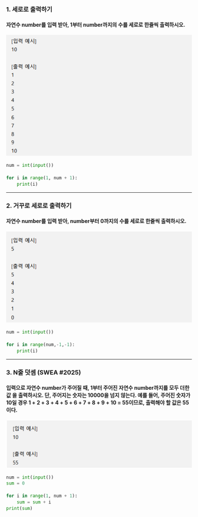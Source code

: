 ### 1. 세로로 출력하기 

#### 자연수 number를 입력 받아, 1부터 number까지의 수를 세로로 한줄씩 출력하시오.



![image-20220117220606142](workshop.assets/image-20220117220606142.png)

``` python
num = int(input())

for i in range(1, num + 1):
    print(i)
```

----



### 2. 거꾸로 세로로 출력하기 

#### 자연수 number를 입력 받아, number부터 0까지의 수를 세로로 한줄씩 출력하시오.

![image-20220117220625107](workshop.assets/image-20220117220625107.png)

``` python
num = int(input())

for i in range(num,-1,-1):
    print(i)
```

----



### 3. N줄 덧셈 (SWEA #2025) 

#### 입력으로 자연수 number가 주어질 때, 1부터 주어진 자연수 number까지를 모두 더한 값 을 출력하시오. 단, 주어지는 숫자는 10000을 넘지 않는다. 예를 들어, 주어진 숫자가 10일 경우 1 + 2 + 3 + 4 + 5 + 6 + 7 + 8 + 9 + 10 = 55이므로, 출력해야 할 값은 55이다.

![image-20220117220644859](workshop.assets/image-20220117220644859.png)

``` python
num = int(input())
sum = 0

for i in range(1, num + 1):
    sum = sum + i
print(sum)
```


